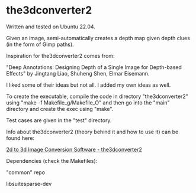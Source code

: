 # the3dconverter2

Written and tested on Ubuntu 22.04.

Given an image, semi-automatically creates a depth map given depth clues (in the form of Gimp paths).

Inspiration for the3dconverter2 comes from:

"Deep Annotations: Designing Depth of a Single Image for Depth-based Effects" by Jingtang Liao, Shuheng Shen, Elmar Eisemann.

I liked some of their ideas but not all. I added my own ideas as well. 

To create the executable, compile the code in directory "the3dconverter2" using "make -f Makefile_g/Makefile_O" and then go into the "main" directory and create the exec using "make".

Test cases are given in the "test" directory.

Info about the3dconverter2 (theory behind it and how to use it) can be found here:

[2d to 3d Image Conversion Software - the3dconverter2](https://3dstereophoto.blogspot.com/2019/11/2d-to-3d-image-conversion-software-3d.html)

Dependencies (check the Makefiles):

"common" repo

libsuitesparse-dev
